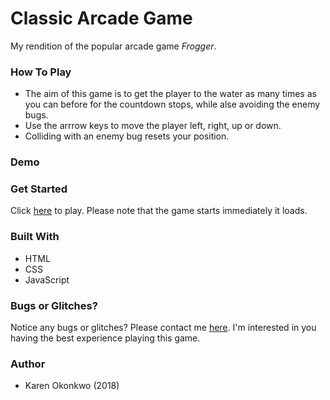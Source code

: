 # Classic Arcade Game
My rendition of the popular arcade game _Frogger_.

### How To Play
- The aim of this game is to get the player to the water as many times as you can before for the countdown stops, while alse avoiding the enemy bugs.
- Use the arrrow keys to move the player left, right, up or down.
- Colliding with an enemy bug resets your position.

### Demo 

### Get Started
Click [here](https://karenok.github.io/classic-arcade-game) to play.
Please note that the game starts immediately it loads.

### Built With
- HTML
- CSS
- JavaScript

### Bugs or Glitches?
Notice any bugs or glitches? Please contact me [here](mailto:karenokonkwo29@gmail.com). I'm interested in you having the best experience playing this game. 

### Author
- Karen Okonkwo (2018)


